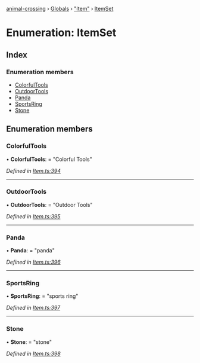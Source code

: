 [animal-crossing](../README.md) › [Globals](../globals.md) › ["Item"](../modules/_item_.md) › [ItemSet](_item_.itemset.md)

# Enumeration: ItemSet

## Index

### Enumeration members

* [ColorfulTools](_item_.itemset.md#colorfultools)
* [OutdoorTools](_item_.itemset.md#outdoortools)
* [Panda](_item_.itemset.md#panda)
* [SportsRing](_item_.itemset.md#sportsring)
* [Stone](_item_.itemset.md#stone)

## Enumeration members

###  ColorfulTools

• **ColorfulTools**: = "Colorful Tools"

*Defined in [Item.ts:394](https://github.com/Norviah/animal-crossing/blob/a6bd02a/module/types/Item.ts#L394)*

___

###  OutdoorTools

• **OutdoorTools**: = "Outdoor Tools"

*Defined in [Item.ts:395](https://github.com/Norviah/animal-crossing/blob/a6bd02a/module/types/Item.ts#L395)*

___

###  Panda

• **Panda**: = "panda"

*Defined in [Item.ts:396](https://github.com/Norviah/animal-crossing/blob/a6bd02a/module/types/Item.ts#L396)*

___

###  SportsRing

• **SportsRing**: = "sports ring"

*Defined in [Item.ts:397](https://github.com/Norviah/animal-crossing/blob/a6bd02a/module/types/Item.ts#L397)*

___

###  Stone

• **Stone**: = "stone"

*Defined in [Item.ts:398](https://github.com/Norviah/animal-crossing/blob/a6bd02a/module/types/Item.ts#L398)*
